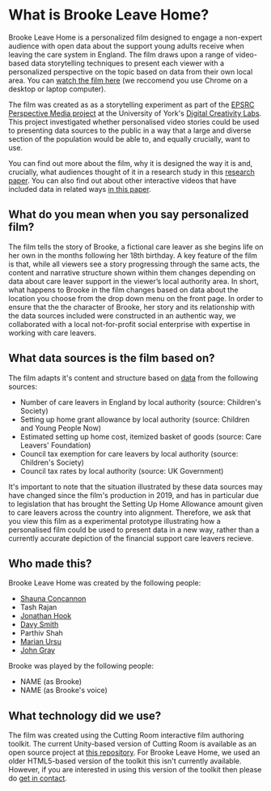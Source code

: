 # What is Brooke Leave Home?
Brooke Leave Home is a personalized film designed to engage a non-expert audience with open data about the support young adults receive when leaving the care system in England. The film draws upon a range of video-based data storytelling techniques to present each viewer with a personalized perspective on the topic based on data from their own local area. You can [watch the film here](http://brookeleavehome.github.io) (we reccomend you use Chrome on a desktop or laptop computer).

The film was created as as a storytelling experiment as part of the [EPSRC Perspective Media project](https://gtr.ukri.org/projects?ref=EP%2FR010919%2F1) at the University of York's [Digital Creativity Labs](http://www.digitalcreativity.ac.uk). This project investigated whether personalised video stories could be used to presenting data sources to the public in a way that a large and diverse section of the population would be able to, and equally crucially, want to use.

You can find out more about the film, why it is designed the way it is and, crucially, what audiences thought of it in a research study in this [research paper](./docs/blh_preprint.pdf). You can also find out about other interactive videos that have included data in related ways [in this paper](./docs/pm_preprint.pdf).

## What do you mean when you say personalized film?

The film tells the story of Brooke, a fictional care leaver as she begins life on her own in the months following her 18th birthday. A key feature of the film is that, while all viewers see a story progressing through the same acts, the content and narrative structure shown within them changes depending on data about care leaver support in the viewer’s local authority area. In short, what happens to Brooke in the film changes based on data about the location you choose from the drop down menu on the front page. In order to ensure that the the character of Brooke, her story and its relationship with the data sources included were constructed in an authentic way, we collaborated with a local not-for-profit social enterprise with expertise in working with care leavers.

## What data sources is the film based on?

The film adapts it's content and structure based on [data](./data) from the following sources:

- Number of care leavers in England by local authority (source: Children's Society)
- Setting up home grant allowance by local authority (source: Children and Young People Now)
- Estimated setting up home cost, itemized basket of goods (source: Care Leavers' Foundation)
- Council tax exemption for care leavers by local authority (source: Children's Society)
- Council tax rates by local authority (source: UK Government)

It's important to note that the situation illustrated by these data sources may have changed since the film's production in 2019, and has in particular due to legislation that has brought the Setting Up Home Allowance amount given to care leavers across the country into alignment. Therefore, we ask that you view this film as a experimental prototype illustrating how a personalised film could be used to present data in a new way, rather than a currently accurate depiction of the financial support care leavers recieve.

## Who made this?

Brooke Leave Home was created by the following people:
- [Shauna Concannon](https://shaunaconcannon.co.uk)
- Tash Rajan
- [Jonathan Hook](http://www.jonhook.co.uk)
- [Davy Smith](https://paper-boy.org)
- Parthiv Shah
- [Marian Ursu](https://www.york.ac.uk/tfti/staff/academic/marian-ursu/)
- [John Gray](https://digitalcreativity.ac.uk/people/john-gray)

Brooke was played by the following people:
- NAME (as Brooke)
- NAME (as Brooke's voice)

## What technology did we use?

The film was created using the Cutting Room interactive film authoring toolkit. The current Unity-based version of Cutting Room is available as an open source project at [this repository](https://github.com/Digital-Creativity-Labs/CuttingRoom/). For Brooke Leave Home, we used an older HTML5-based version of the toolkit this isn't currently available. However, if you are interested in using this version of the toolkit then please do [get in contact](mailto:jonathab.hook@york.ac.uk).
